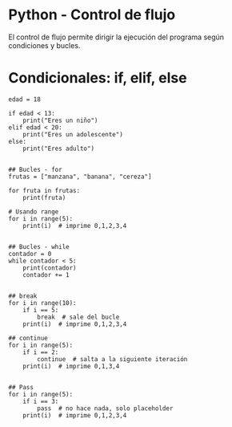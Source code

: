 # Python - Control de flujo

El control de flujo permite dirigir la ejecución del programa según condiciones y bucles.

# Condicionales: if, elif, else
```python!
edad = 18

if edad < 13:
    print("Eres un niño")
elif edad < 20:
    print("Eres un adolescente")
else:
    print("Eres adulto")


## Bucles - for
frutas = ["manzana", "banana", "cereza"]

for fruta in frutas:
    print(fruta)

# Usando range
for i in range(5):
    print(i)  # imprime 0,1,2,3,4


## Bucles - while
contador = 0
while contador < 5:
    print(contador)
    contador += 1


## break
for i in range(10):
    if i == 5:
        break  # sale del bucle
    print(i)  # imprime 0,1,2,3,4

## continue
for i in range(5):
    if i == 2:
        continue  # salta a la siguiente iteración
    print(i)  # imprime 0,1,3,4


## Pass
for i in range(5):
    if i == 3:
        pass  # no hace nada, solo placeholder
    print(i)  # imprime 0,1,2,3,4

